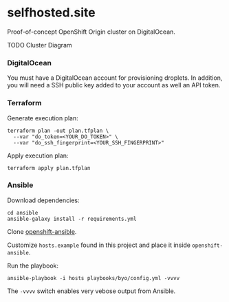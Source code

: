 selfhosted.site
===============

Proof-of-concept OpenShift Origin cluster on DigitalOcean.

TODO Cluster Diagram

### DigitalOcean

You must have a DigitalOcean account for provisioning droplets. In addition, you will need a SSH public key added to your account as well an API token.

### Terraform

Generate execution plan:

```
terraform plan -out plan.tfplan \
  --var "do_token=<YOUR_DO_TOKEN>" \
  --var "do_ssh_fingerprint=<YOUR_SSH_FINGERPRINT>"
```

Apply execution plan:

```
terraform apply plan.tfplan
```

### Ansible

Download dependencies:

```
cd ansible
ansible-galaxy install -r requirements.yml
```

Clone [openshift-ansible](https://github.com/openshift/openshift-ansible).

Customize `hosts.example` found in this project and place it inside `openshift-ansible`.

Run the playbook:

```
ansible-playbook -i hosts playbooks/byo/config.yml -vvvv
```

The `-vvvv` switch enables very vebose output from Ansible.
